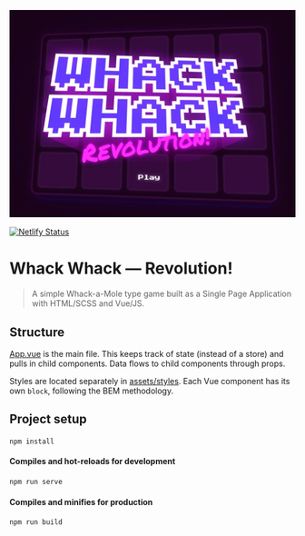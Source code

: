 ![Screenshot](/screenshot.jpg)

[![Netlify Status](https://api.netlify.com/api/v1/badges/92d97559-dcc5-44ae-80b8-030aa060652e/deploy-status)](https://app.netlify.com/sites/whackwhack/deploys)

# Whack Whack — Revolution!

> A simple Whack-a-Mole type game built as a Single Page Application with HTML/SCSS and Vue/JS.

## Structure

[App.vue](/src/App.vue) is the main file. This keeps track of state (instead of a store) and pulls in child components. Data flows to child components through props.

Styles are located separately in [assets/styles](/src/assets/styles). Each Vue component has its own `block`, following the BEM methodology.

## Project setup
```
npm install
```

#### Compiles and hot-reloads for development
```
npm run serve
```

#### Compiles and minifies for production
```
npm run build
```
